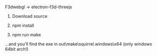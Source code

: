 F3dwebgl -> electron-f3d-threejs

1. Download source

2. npm install

3. npm run make 

...and you'll find the exe in out\make\squirrel.windows\x64 (only windows 64bit arch!)